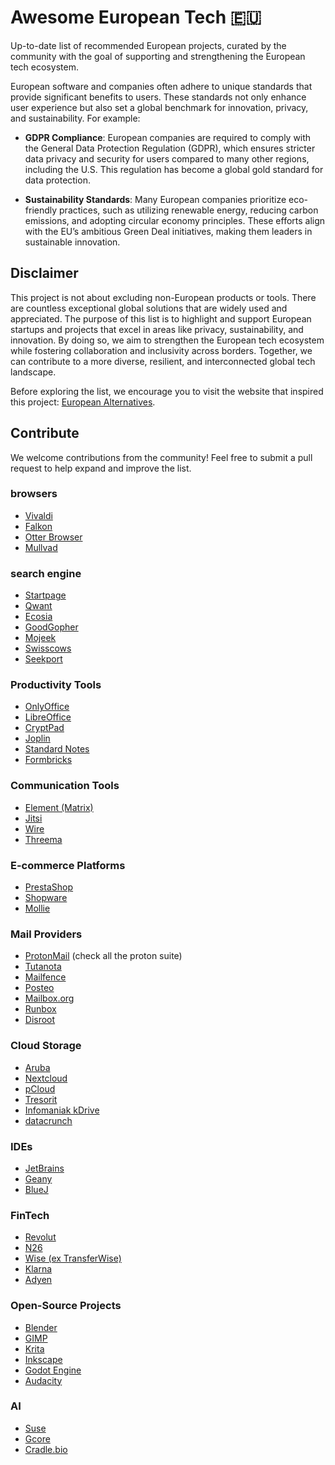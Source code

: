 # Awesome European Tech 🇪🇺

Up-to-date list of recommended European projects, curated by the community with the goal of supporting and strengthening the European tech ecosystem.

European software and companies often adhere to unique standards that provide significant benefits to users. These standards not only enhance user experience but also set a global benchmark for innovation, privacy, and sustainability. For example:

- **GDPR Compliance**: European companies are required to comply with the General Data Protection Regulation (GDPR), which ensures stricter data privacy and security for users compared to many other regions, including the U.S. This regulation has become a global gold standard for data protection.

- **Sustainability Standards**: Many European companies prioritize eco-friendly practices, such as utilizing renewable energy, reducing carbon emissions, and adopting circular economy principles. These efforts align with the EU’s ambitious Green Deal initiatives, making them leaders in sustainable innovation.

## Disclaimer

This project is not about excluding non-European products or tools. There are countless exceptional global solutions that are widely used and appreciated. The purpose of this list is to highlight and support European startups and projects that excel in areas like privacy, sustainability, and innovation. By doing so, we aim to strengthen the European tech ecosystem while fostering collaboration and inclusivity across borders. Together, we can contribute to a more diverse, resilient, and interconnected global tech landscape.

Before exploring the list, we encourage you to visit the website that inspired this project: [European Alternatives](https://european-alternatives.eu/). 

## Contribute

We welcome contributions from the community! Feel free to submit a pull request to help expand and improve the list.
### browsers
- [Vivaldi](https://vivaldi.com/)
- [Falkon](https://www.falkon.org/)
- [Otter Browser](https://otter-browser.org/)
- [Mullvad](https://mullvad.net/en/download/browser/linux)
### search engine
- [Startpage](https://www.startpage.com)
- [Qwant](https://www.qwant.com)
- [Ecosia](https://www.ecosia.org)
- [GoodGopher](https://www.goodgopher.com)
- [Mojeek](https://www.mojeek.com)
- [Swisscows](https://www.swisscows.com)
- [Seekport](https://www.seekport.com)
### Productivity Tools
- [OnlyOffice](https://www.onlyoffice.com/)
- [LibreOffice](https://www.libreoffice.org/)
- [CryptPad](https://cryptpad.fr/)
- [Joplin](https://joplinapp.org/)
- [Standard Notes](https://standardnotes.com/)
- [Formbricks](https://formbricks.com/)
### Communication Tools
- [Element (Matrix)](https://element.io/)
- [Jitsi](https://jitsi.org/)
- [Wire](https://wire.com/)
- [Threema](https://threema.ch/)
### E-commerce Platforms
- [PrestaShop](https://www.prestashop.com/)
- [Shopware](https://www.shopware.com/)
- [Mollie](https://www.mollie.com/)
### Mail Providers
- [ProtonMail](https://proton.me/mail) (check all the proton suite)
- [Tutanota](https://tutanota.com/)
- [Mailfence](https://www.mailfence.com/)
- [Posteo](https://posteo.de/)
- [Mailbox.org](https://mailbox.org/)
- [Runbox](https://runbox.com/)
- [Disroot](https://disroot.org/en/services/email)
### Cloud Storage
- [Aruba](https://www.aruba.it/en/home.aspx#top-language-bar)
- [Nextcloud](https://nextcloud.com/)
- [pCloud](https://www.pcloud.com/)
- [Tresorit](https://tresorit.com/)
- [Infomaniak kDrive](https://www.infomaniak.com/en/kdrive)
- [datacrunch](https://datacrunch.io/)
### IDEs
- [JetBrains](https://www.jetbrains.com/)
- [Geany](https://www.geany.org/)
- [BlueJ](https://www.bluej.org/)
### FinTech
- [Revolut](https://www.revolut.com/)
- [N26](https://n26.com/)
- [Wise (ex TransferWise)](https://wise.com/)
- [Klarna](https://www.klarna.com/)
- [Adyen](https://www.adyen.com/)
### Open-Source Projects
- [Blender](https://www.blender.org/)
- [GIMP](https://www.gimp.org/)
- [Krita](https://krita.org/)
- [Inkscape](https://inkscape.org/)
- [Godot Engine](https://godotengine.org/)
- [Audacity](https://www.audacityteam.org/)
### AI
- [Suse](https://www.suse.com/solutions/ai/)
- [Gcore](https://gcore.com/)
- [Cradle.bio](https://www.cradle.bio/)
